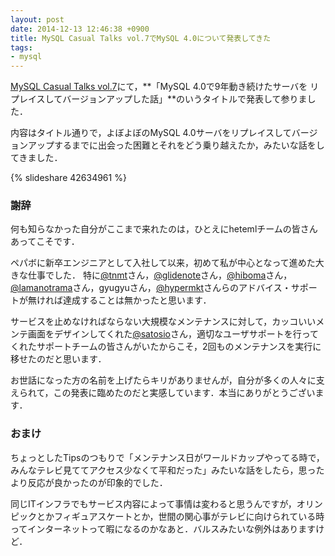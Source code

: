 ```yaml
---
layout: post
date: 2014-12-13 12:46:38 +0900
title: MySQL Casual Talks vol.7でMySQL 4.0について発表してきた
tags: 
- mysql
---
```

[MySQL Casual Talks vol.7](http://mysql-casual.connpass.com/event/9767/)にて，**「MySQL 4.0で9年動き続けたサーバを リプレイスしてバージョンアップした話」**のいうタイトルで発表して参りました．

内容はタイトル通りで，よぼよぼのMySQL 4.0サーバをリプレイスしてバージョンアップするまでに出会った困難とそれをどう乗り越えたか，みたいな話をしてきました．

{% slideshare 42634961 %}

### 謝辞

何も知らなかった自分がここまで来れたのは，ひとえにhetemlチームの皆さんあってこそです．

ペパボに新卒エンジニアとして入社して以来，初めて私が中心となって進めた大きな仕事でした．
特に[@tnmt](https://twitter.com/tnmt)さん，[@glidenote](https://twitter.com/glidenote)さん，[@hiboma](https://twitter.com/hiboma)さん，[@lamanotrama](https://twitter.com/lamanotrama)さん，gyugyuさん，[@hypermkt](https://twitter.com/hypermkt)さんらのアドバイス・サポートが無ければ達成することは無かったと思います．

サービスを止めなければならない大規模なメンテナンスに対して，カッコいいメンテ画面をデザインしてくれた[@satosio](https://twitter.com/satosio)さん，適切なユーザサポートを行ってくれたサポートチームの皆さんがいたからこそ，2回ものメンテナンスを実行に移せたのだと思います．

お世話になった方の名前を上げたらキリがありませんが，自分が多くの人々に支えられて，この発表に臨めたのだと実感しています．本当にありがとうございます．

### おまけ

ちょっとしたTipsのつもりで「メンテナンス日がワールドカップやってる時で，みんなテレビ見ててアクセス少なくて平和だった」みたいな話をしたら，思ったより反応が良かったのが印象的でした．

同じITインフラでもサービス内容によって事情は変わると思うんですが，オリンピックとかフィギュアスケートとか，世間の関心事がテレビに向けられている時ってインターネットって暇になるのかなあと．バルスみたいな例外はありますけど．
